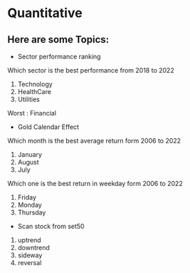 # Quantitative

## Here are some Topics:

- Sector performance ranking

Which sector is the best performance from 2018 to 2022

1. Technology
2. HealthCare
3. Utilities

Worst : Financial

- Gold Calendar Effect

Which month is the best average return form 2006 to 2022

1. January
2. August
3. July

Which one is the best return in weekday form 2006 to 2022

1. Friday
2. Monday
3. Thursday

- Scan stock from set50

1. uptrend
2. downtrend
3. sideway
4. reversal